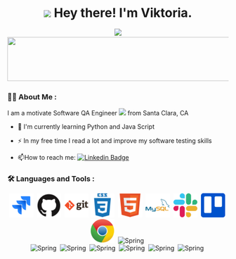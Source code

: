<h1 align="center">
<img src="https://media.giphy.com/media/hvRJCLFzcasrR4ia7z/giphy.gif" width="30px"/>
  Hey there! I'm Viktoria.
</h1>

<div id="header" align="center">
  <img src="https://media.giphy.com/media/ZCes4khR2025X0rOLY/giphy.gif" width="300"/>
</div>

<div align="center">
  <img src="https://media.giphy.com/media/QpVUMRUJGokfqXyfa1/giphy.gif" width="1010" height="100"/>
</div>

### :woman_technologist: About Me :
I am a motivate Software QA Engineer <img src="https://media.giphy.com/media/WUlplcMpOCEmTGBtBW/giphy.gif" width="30"> from Santa Clara, CA
- :apple: I'm currently learning Python and Java Script

- :zap: In my free time I read a lot and improve my software testing skills

- :mailbox:How to reach me: [![Linkedin Badge](https://img.shields.io/badge/LinkedIn-blue?style=for-the-badge&logo=linkedin&logoColor=white)](https://www.linkedin.com/in/voloshina-viktoria/)

### :hammer_and_wrench: Languages and Tools :

<div align="center">
  <img src="https://github.com/devicons/devicon/blob/master/icons/jira/jira-original.svg" title="Jira" alt="Jira" width="55" height="55"/>&nbsp;
  <img src="https://github.com/devicons/devicon/blob/master/icons/github/github-original.svg" title="GitHub" alt="Spring"  width="55" height="55"/>&nbsp;
  <img src="https://github.com/devicons/devicon/blob/master/icons/git/git-original-wordmark.svg" title="Git" alt="Git"  width="55" height="55"/>
  <img src="https://github.com/devicons/devicon/blob/master/icons/css3/css3-plain-wordmark.svg"  title="CSS3" alt="CSS"  width="55" height="55">&nbsp;
  <img src="https://github.com/devicons/devicon/blob/master/icons/html5/html5-original.svg" title="HTML5" alt="HTML"  width="55" height="55"/>&nbsp;
  <img src="https://github.com/devicons/devicon/blob/master/icons/mysql/mysql-original-wordmark.svg" title="MySQL"  alt="MySQL"  width="55" height="55"/>&nbsp;
  <img src="https://github.com/devicons/devicon/blob/master/icons/slack/slack-original.svg" title="Slack" alt="Spring"  width="55" height="55"/>&nbsp;
  <img src="https://github.com/devicons/devicon/blob/master/icons/trello/trello-plain.svg" title="Trello" alt="Spring"  width="55" height="55"/>&nbsp;
  <img src="https://github.com/devicons/devicon/blob/master/icons/chrome/chrome-original.svg" title="Chrome" alt="Spring"  width="55" height="55"/>&nbsp;
  <img src="https://www.pngrepo.com/png/354202/512/postman-icon.png" title="Postman" alt="Spring"  width="55" height="55"/>&nbsp;
</div>
<div align="center" >
  <img src="https://simpleicons.org/icons/json.svg" title="JSON" alt="Spring"  width="55" height="55"/>&nbsp;
  <img src="https://simpleicons.org/icons/javascript.svg" title="JS" alt="Spring"  width="55" height="55"/>&nbsp;
  <img src="https://www.svgrepo.com/show/374016/python.svg" title="Python" alt="Spring" width="55" height="55"/>&nbsp;
  <img src="https://www.pngrepo.com/png/374111/512/swagger.png" title="Swagger" alt="Spring"  width="55" height="55"/>&nbsp;
  <img src="https://www.selenium.dev/images/logos/ide.svg" title="Selenium IDE" alt="Spring"  width="55" height="55"/>&nbsp;
  <img src="https://simpleicons.org/icons/nodedotjs.svg" title="Node.js" alt="Spring"  width="55" height="55"/>&nbsp;
 
</div>

    

